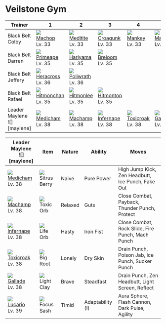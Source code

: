 # Veilstone Gym

Trainer                        | 1                                    | 2                                   | 3                                   | 4                                   | 5                                  | 6                                 | 
---                            | ---                                  | ---                                 | ---                                 | ---                                 | ---                                | ---                               | 
Black Belt Colby               | ![][066]<br> [Machop]<br> Lv. 33     | ![][307]<br> [Meditite]<br> Lv. 33  | ![][453]<br> [Croagunk]<br> Lv. 33  | ![][056]<br> [Mankey]<br> Lv. 33    | ![][296]<br> [Makuhita]<br> Lv. 33 | &nbsp;                            | 
Black Belt Darren              | ![][057]<br> [Primeape]<br> Lv. 35   | ![][297]<br> [Hariyama]<br> Lv. 35  | ![][286]<br> [Breloom]<br> Lv. 35   | &nbsp;                              | &nbsp;                             | &nbsp;                            | 
Black Belt Jeffery             | ![][214]<br> [Heracross]<br> Lv. 36  | ![][062]<br> [Poliwrath]<br> Lv. 36 | &nbsp;                              | &nbsp;                              | &nbsp;                             | &nbsp;                            | 
Black Belt Rafael              | ![][107]<br> [Hitmonchan]<br> Lv. 35 | ![][106]<br> [Hitmonlee]<br> Lv. 35 | ![][237]<br> [Hitmontop]<br> Lv. 35 | &nbsp;                              | &nbsp;                             | &nbsp;                            | 
Leader Maylene<br>![][maylene] | ![][308]<br> [Medicham]<br> Lv. 38   | ![][068]<br> [Machamp]<br> Lv. 38   | ![][392]<br> [Infernape]<br> Lv. 38 | ![][454]<br> [Toxicroak]<br> Lv. 38 | ![][475]<br> [Gallade]<br> Lv. 38  | ![][448]<br> [Lucario]<br> Lv. 39 | 

Leader Maylene<br>![][maylene]      | Item                               | Nature  | Ability          | Moves                                             | 
---                                 | ---                                | ---     | ---              | ---                                               | 
![][308]<br> [Medicham]<br> Lv. 38  | ![][sitrus-berry]<br> Sitrus Berry | Naive   | Pure Power       | High Jump Kick, Zen Headbutt, Ice Punch, Fake Out | 
![][068]<br> [Machamp]<br> Lv. 38   | ![][toxic-orb]<br> Toxic Orb       | Relaxed | Guts             | Close Combat, Payback, Thunder Punch, Protect     | 
![][392]<br> [Infernape]<br> Lv. 38 | ![][life-orb]<br> Life Orb         | Hasty   | Iron Fist        | Close Combat, Rock Slide, Fire Punch, Mach Punch  | 
![][454]<br> [Toxicroak]<br> Lv. 38 | ![][big-root]<br> Big Root         | Lonely  | Dry Skin         | Drain Punch, Poison Jab, Ice Punch, Sucker Punch  | 
![][475]<br> [Gallade]<br> Lv. 38   | ![][light-clay]<br> Light Clay     | Brave   | Steadfast        | Drain Punch, Zen Headbutt, Light Screen, Reflect  | 
![][448]<br> [Lucario]<br> Lv. 39   | ![][focus-sash]<br> Focus Sash     | Timid   | Adaptability (!) | Aura Sphere, Flash Cannon, Dark Pulse, Agility    | 

[Mankey]: ../../pokemon_changes/056/
[Primeape]: ../../pokemon_changes/057/
[Poliwrath]: ../../pokemon_changes/062/
[Machop]: ../../pokemon_changes/066/
[Machamp]: ../../pokemon_changes/068/
[Hitmonlee]: ../../pokemon_changes/106/
[Hitmonchan]: ../../pokemon_changes/107/
[Heracross]: ../../pokemon_changes/214/
[Hitmontop]: ../../pokemon_changes/237/
[Breloom]: ../../pokemon_changes/286/
[Makuhita]: ../../pokemon_changes/296/
[Hariyama]: ../../pokemon_changes/297/
[Meditite]: ../../pokemon_changes/307/
[Medicham]: ../../pokemon_changes/308/
[Infernape]: ../../pokemon_changes/392/
[Lucario]: ../../pokemon_changes/448/
[Croagunk]: ../../pokemon_changes/453/
[Toxicroak]: ../../pokemon_changes/454/
[Gallade]: ../../pokemon_changes/475/
[big-root]: ../img/items/big-root.png
[focus-sash]: ../img/items/focus-sash.png
[life-orb]: ../img/items/life-orb.png
[light-clay]: ../img/items/light-clay.png
[sitrus-berry]: ../img/items/sitrus-berry.png
[toxic-orb]: ../img/items/toxic-orb.png
[056]: ../img/pokemon/056.png
[057]: ../img/pokemon/057.png
[062]: ../img/pokemon/062.png
[066]: ../img/pokemon/066.png
[068]: ../img/pokemon/068.png
[106]: ../img/pokemon/106.png
[107]: ../img/pokemon/107.png
[214]: ../img/pokemon/214.png
[237]: ../img/pokemon/237.png
[286]: ../img/pokemon/286.png
[296]: ../img/pokemon/296.png
[297]: ../img/pokemon/297.png
[307]: ../img/pokemon/307.png
[308]: ../img/pokemon/308.png
[392]: ../img/pokemon/392.png
[448]: ../img/pokemon/448.png
[453]: ../img/pokemon/453.png
[454]: ../img/pokemon/454.png
[475]: ../img/pokemon/475.png
